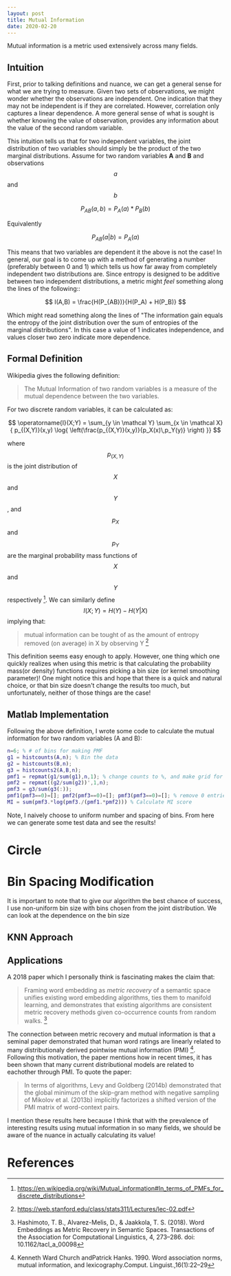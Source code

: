 ```yaml
---
layout: post
title: Mutual Information
date: 2020-02-20
---
```

Mutual information is a metric used extensively across many fields. 

## Intuition
First, prior to talking definitions and nuance, we can get a general sense for what we are trying to measure. Given two sets of observations, we might wonder whether the observations are independent. One indication that they may not be independent is if they are correlated. However, correlation only captures a linear dependence. A more general sense of what is sought is whether knowing the value of observation, provides any information about the value of the second random variable.

This intuition tells us that for two independent variables, the joint distribution of two variables should simply be the product of the two marginal distributions. Assume for two random variables **A** and **B** and observations $$a$$ and $$b$$

$$ P_{AB}(a,b) = P_A(a) * P_B(b) $$

Equivalently

$$ P_{AB}(a | b) = P_A(a) $$

This means that two variables are dependent it the above is not the case! In general, our goal is to come up with a method of generating a number (preferably between 0 and 1) which tells us how far away from completely independent two distributions are. Since entropy is designed to be additive between two independent distributions, a metric might *feel* something along the lines of the following::

$$ I(A,B) = \frac{H(P_{AB})}{H(P_A) + H(P_B)} $$

Which might read something along the lines of "The information gain equals the entropy of the joint distribution over the sum of entropies of the marginal distributions". In this case a value of 1 indicates independence, and values closer two zero indicate more dependence.

## Formal Definition

Wikipedia gives the following definition:

> The Mutual Information of two random variables is a measure of the mutual dependence between the two variables.

For two discrete random variables, it can be calculated as:

$$ \operatorname{I}(X;Y) = \sum_{y \in \mathcal Y} \sum_{x \in \mathcal X}
    { p_{(X,Y)}(x,y) \log{ \left(\frac{p_{(X,Y)}(x,y)}{p_X(x)\,p_Y(y)} \right) }} $$

where $$ p_{(X,Y)} $$ is the joint distribution of $$X$$ and $$Y$$, and $$p_X$$ and $$p_Y$$ are the marginal probability mass functions of $$X$$ and $$Y$$ respectively [^1]. We can similarly define $$ I(X;Y)=H(Y)-H(Y|X) $$ implying that:
 
 > mutual information can be tought of as the amount of entropy removed (on average) in X by observing Y [^4]

This definition seems easy enough to apply. However, one thing which one quickly realizes when using this metric is that calculating the probability mass(or density) functions requires picking a bin size (or kernel smoothing parameter)! One might notice this and hope that there is a quick and natural choice, or that bin size doesn't change the results too much, but unfortunately, neither of those things are the case!

## Matlab Implementation
Following the above definition, I wrote some code to calculate the mutual information for two random variables (A and B):

```matlab
n=6; % # of bins for making PMF
g1 = histcounts(A,n); % Bin the data
g2 = histcounts(B,n);
g3 = histcounts2(A,B,n);
pmf1 = repmat(g1/sum(g1),n,1); % change counts to %, and make grid for sum
pmf2 = repmat((g2/sum(g2))',1,n);
pmf3 = g3/sum(g3(:));
pmf1(pmf3==0)=[]; pmf2(pmf3==0)=[]; pmf3(pmf3==0)=[]; % remove 0 entries
MI = sum(pmf3.*log(pmf3./(pmf1.*pmf2))) % Calculate MI score
```
Note, I naively choose to uniform number and spacing of bins. From here we can generate some test data and see the results!

# Circle

# Bin Spacing Modification
It is important to note that to give our algorithm the best chance of success, I use non-uniform bin size with bins chosen from the joint distribution. We can look at the dependence on the bin size



## KNN Approach


## Applications

A 2018 paper which I personally think is fascinating makes the claim that:

> Framing word embedding as *metric recovery* of a semantic space unifies existing word embedding algorithms, ties them to manifold learning, and demonstrates that existing algorithms are consistent metric recovery methods given co-occurrence counts from random walks. [^2]

The connection between metric recovery and mutual information is that a seminal paper demonstrated that human word ratings are linearly related to many distributionaly derived pointwise mutual information (PMI) [^3]. Following this motivation, the paper mentions how in recent times, it has been shown that many current distributional models are related to eachother through PMI. To quote the paper:

> In terms of algorithms, Levy and Goldberg (2014b) demonstrated that the global minimum of the skip-gram method with negative sampling of Mikolov et al. (2013b) implicitly factorizes a shifted version of the PMI matrix of word-context pairs. 

I mention these results here because I think that with the prevalence of interesting results using mutual information in so many fields, we should be aware of the nuance in actually calculating its value! 

# References
[^1]: <https://en.wikipedia.org/wiki/Mutual_information#In_terms_of_PMFs_for_discrete_distributions> 
[^2]: Hashimoto, T. B., Alvarez-Melis, D., & Jaakkola, T. S. (2018). Word Embeddings as Metric Recovery in Semantic Spaces. Transactions of the Association for Computational Linguistics, 4, 273–286. doi: 10.1162/tacl_a_00098
[^3]: Kenneth Ward Church andPatrick Hanks. 1990. Word association norms, mutual information, and lexicography.Comput. Linguist.,16(1):22–29
[^4]: https://web.stanford.edu/class/stats311/Lectures/lec-02.pdf
